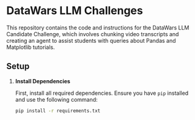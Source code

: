 # DataWars LLM Challenges

This repository contains the code and instructions for the DataWars LLM Candidate Challenge, which involves chunking video transcripts and creating an agent to assist students with queries about Pandas and Matplotlib tutorials.

## Setup

1. **Install Dependencies**

   First, install all required dependencies. Ensure you have `pip` installed and use the following command:

   ```bash
   pip install -r requirements.txt
   ```


